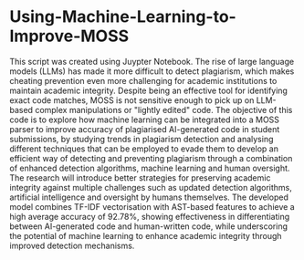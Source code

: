 # Using-Machine-Learning-to-Improve-MOSS
This script was created using Juypter Notebook.
The rise of large language models (LLMs) has made it more difficult to detect plagiarism, which makes cheating prevention even more challenging for academic institutions to maintain academic integrity. Despite being an effective tool for identifying exact code matches, MOSS is not sensitive enough to pick up on LLM-based complex manipulations or "lightly edited" code. The objective of this code is to explore how machine learning can be integrated into a MOSS parser to improve accuracy of plagiarised AI-generated code in student submissions, by studying trends in plagiarism detection and analysing different techniques that can be employed to evade them to develop an efficient way of detecting and preventing plagiarism through a combination of enhanced detection algorithms, machine learning and human oversight. The research will introduce better strategies for preserving academic integrity against multiple challenges such as updated detection algorithms, artificial intelligence and oversight by humans themselves. The developed model combines TF-IDF vectorisation with AST-based features to achieve a high average accuracy of 92.78%, showing effectiveness in differentiating between AI-generated code and human-written code, while underscoring the potential of machine learning to enhance academic integrity through improved detection mechanisms.
